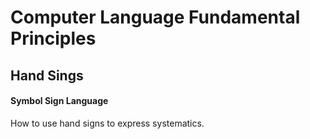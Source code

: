 ﻿Computer Language Fundamental Principles
========================================

## Hand Sings

#### Symbol Sign Language

How to use hand signs to express systematics.

